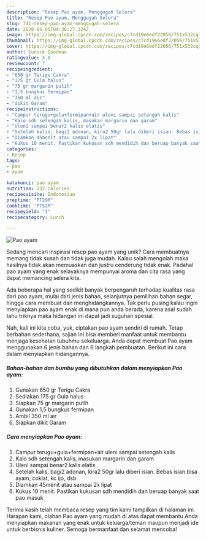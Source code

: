 ```yaml
---
description: "Resep Pao ayam, Menggugah Selera"
title: "Resep Pao ayam, Menggugah Selera"
slug: 741-resep-pao-ayam-menggugah-selera
date: 2020-05-05T04:36:27.324Z
image: https://img-global.cpcdn.com/recipes/c7cd19e6edf22056/751x532cq70/pao-ayam-foto-resep-utama.jpg
thumbnail: https://img-global.cpcdn.com/recipes/c7cd19e6edf22056/751x532cq70/pao-ayam-foto-resep-utama.jpg
cover: https://img-global.cpcdn.com/recipes/c7cd19e6edf22056/751x532cq70/pao-ayam-foto-resep-utama.jpg
author: Eunice Goodman
ratingvalue: 3.8
reviewcount: 7
recipeingredient:
- "650 gr Terigu Cakra"
- "175 gr Gula halus"
- "75 gr margarin putih"
- "1,5 bungkus fermipan"
- "350 ml air"
- "dikit Garam"
recipeinstructions:
- "Campur terugu+gula+fermipan+air uleni sampai setengah kalis"
- "Kalo sdh setengah kalis, masukan margarin dan garam"
- "Uleni sampai benar2 kalis elatis"
- "Setelah kalis, bagi2 adonan, kira2 50gr lalu diberi isian. Bebas isian bisa ayam, coklat, kc ijo, dsb"
- "Diamkan 45menit atau sampai 2x lipat"
- "Kukus 10 menit. Pastikan kukusan sdh mendidih dan beruap banyak saat pao masuk"
categories:
- Resep
tags:
- pao
- ayam

katakunci: pao ayam 
nutrition: 232 calories
recipecuisine: Indonesian
preptime: "PT29M"
cooktime: "PT52M"
recipeyield: "3"
recipecategory: Lunch

---
```



![Pao ayam](https://img-global.cpcdn.com/recipes/c7cd19e6edf22056/751x532cq70/pao-ayam-foto-resep-utama.jpg)

Sedang mencari inspirasi resep pao ayam yang unik? Cara membuatnya memang tidak susah dan tidak juga mudah. Kalau salah mengolah maka hasilnya tidak akan memuaskan dan justru cenderung tidak enak. Padahal pao ayam yang enak selayaknya mempunyai aroma dan cita rasa yang dapat memancing selera kita.

Ada beberapa hal yang sedikit banyak berpengaruh terhadap kualitas rasa dari pao ayam, mulai dari jenis bahan, selanjutnya pemilihan bahan segar, hingga cara membuat dan menghidangkannya. Tak perlu pusing kalau ingin menyiapkan pao ayam enak di mana pun anda berada, karena asal sudah tahu triknya maka hidangan ini dapat jadi suguhan spesial.




Nah, kali ini kita coba, yuk, ciptakan pao ayam sendiri di rumah. Tetap berbahan sederhana, sajian ini bisa memberi manfaat untuk membantu menjaga kesehatan tubuhmu sekeluarga. Anda dapat membuat Pao ayam menggunakan 6 jenis bahan dan 6 langkah pembuatan. Berikut ini cara dalam menyiapkan hidangannya.

<!--inarticleads1-->

##### Bahan-bahan dan bumbu yang dibutuhkan dalam menyiapkan Pao ayam:

1. Gunakan 650 gr Terigu Cakra
1. Sediakan 175 gr Gula halus
1. Siapkan 75 gr margarin putih
1. Gunakan 1,5 bungkus fermipan
1. Ambil 350 ml air
1. Siapkan dikit Garam




<!--inarticleads2-->

##### Cara menyiapkan Pao ayam:

1. Campur terugu+gula+fermipan+air uleni sampai setengah kalis
1. Kalo sdh setengah kalis, masukan margarin dan garam
1. Uleni sampai benar2 kalis elatis
1. Setelah kalis, bagi2 adonan, kira2 50gr lalu diberi isian. Bebas isian bisa ayam, coklat, kc ijo, dsb
1. Diamkan 45menit atau sampai 2x lipat
1. Kukus 10 menit. Pastikan kukusan sdh mendidih dan beruap banyak saat pao masuk




Terima kasih telah membaca resep yang tim kami tampilkan di halaman ini. Harapan kami, olahan Pao ayam yang mudah di atas dapat membantu Anda menyiapkan makanan yang enak untuk keluarga/teman maupun menjadi ide untuk berbisnis kuliner. Semoga bermanfaat dan selamat mencoba!
